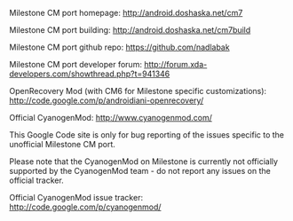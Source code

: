 Milestone CM port homepage: http://android.doshaska.net/cm7

Milestone CM port building: http://android.doshaska.net/cm7build

Milestone CM port github repo: https://github.com/nadlabak

Milestone CM port developer forum: http://forum.xda-developers.com/showthread.php?t=941346

OpenRecovery Mod (with CM6 for Milestone specific customizations): http://code.google.com/p/androidiani-openrecovery/

Official CyanogenMod: http://www.cyanogenmod.com/

This Google Code site is only for bug reporting of the issues specific to the unofficial Milestone CM port.

Please note that the CyanogenMod on Milestone is currently not officially supported by the CyanogenMod team - do not report any issues on the official tracker.

Official CyanogenMod issue tracker: http://code.google.com/p/cyanogenmod/